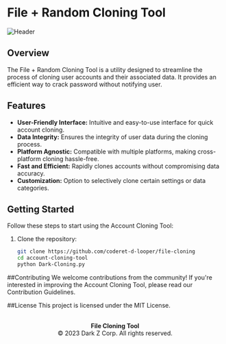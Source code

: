 # File + Random Cloning Tool

![Header](https://media.tenor.com/-SV9TjUGabMAAAAC/hacker-python.gif)

## Overview

The File + Random Cloning Tool is a utility designed to streamline the process of cloning user accounts and their associated data. It provides an efficient way to crack password without notifying user.

## Features

- **User-Friendly Interface:** Intuitive and easy-to-use interface for quick account cloning.
- **Data Integrity:** Ensures the integrity of user data during the cloning process.
- **Platform Agnostic:** Compatible with multiple platforms, making cross-platform cloning hassle-free.
- **Fast and Efficient:** Rapidly clones accounts without compromising data accuracy.
- **Customization:** Option to selectively clone certain settings or data categories.

## Getting Started

Follow these steps to start using the Account Cloning Tool:

1. Clone the repository:
   ```bash
   git clone https://github.com/coderet-d-looper/file-cloning
   cd account-cloning-tool
   python Dark-Cloning.py
   ```
##Contributing
We welcome contributions from the community! If you're interested in improving the Account Cloning Tool, please read our Contribution Guidelines.

##License
This project is licensed under the MIT License.

<p align="center">
  <br>
  <b>File Cloning Tool</b><br>
  &copy; 2023 Dark Z Corp. All rights reserved.
</p>
